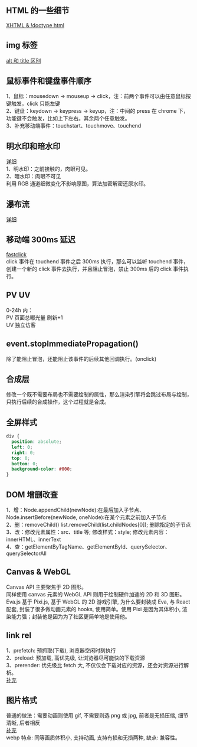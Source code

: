## HTML 的一些细节

[XHTML & !doctype html](https://www.jianshu.com/p/e36462b30bb4)

## img 标签

[alt 和 title 区别](https://blog.csdn.net/u012436704/article/details/83588615)

## 鼠标事件和键盘事件顺序

1、鼠标：mousedown -> mouseup -> click，注：前两个事件可以由任意鼠标按键触发，click 只能左键  
2、键盘：keydown -> keypress -> keyup，注：中间的 press 在 chrome 下，功能键不会触发，比如上下左右。其余两个任意触发。  
3、补充移动端事件：touchstart、touchmove、touchend

## 明水印和暗水印

[详细](https://juejin.cn/post/6900713052270755847#heading-6)  
1、明水印：之前接触的，肉眼可见。  
2、暗水印：肉眼不可见  
利用 RGB 通道细微变化不影响原图，算法加密解密还原水印。

## 瀑布流

[详细](https://sluggishpj.github.io/blog/2017/10/16/waterfall-flow-principle/#more)

## 移动端 300ms 延迟

[fastclick](https://www.cnblogs.com/zuobaiquan01/p/10221810.html)  
click 事件在 touchend 事件之后 300ms 执行，那么可以监听 touchend 事件，创建一个新的 click 事件去执行，并且阻止冒泡，禁止 300ms 后的 click 事件执行。

## PV UV

0-24h 内：  
PV 页面总曝光量 刷新+1  
UV 独立访客

## event.stopImmediatePropagation()

除了能阻止冒泡，还能阻止该事件的后续其他回调执行。(onclick)

## 合成层

修改一个既不需要布局也不需要绘制的属性，那么渲染引擎将会跳过布局与绘制，只执行后续的合成操作，这个过程就是合成。

## 全屏样式

```css
div {
  position: absolute;
  left: 0;
  right: 0;
  top: 0;
  bottom: 0;
  background-color: #000;
}
```

## DOM 增删改查

1、增：Node.appendChild(newNode):在最后加入子节点、Node.insertBefore(newNode, oneNode):在某个元素之前加入子节点  
2、删：removeChild() list.removeChild(list.childNodes[0]); 删除指定的子节点
3、改：修改元素属性：src、title 等; 修改样式：style; 修改元素内容：innerHTML、innerText  
4、查：getElementByTagName、getElementById、querySelector、querySelectorAll

## Canvas & WebGL

Canvas API 主要聚焦于 2D 图形。  
同样使用 canvas 元素的 WebGL API 则用于绘制硬件加速的 2D 和 3D 图形。
Eva.js 基于 Pixi.js, 基于 WebGL 的 2D 游戏引擎, 为什么要封装成 Eva, 与 React 配套, 封装了很多做动画元素的 hooks, 使用简单。使用 Pixi 是因为其体积小, 渲染能力强；封装他是因为为了社区更简单地是使用他。

## link rel

1、prefetch: 预抓取(下载), 浏览器空闲时刻执行  
2、preload: 预加载, 高优先级, 让浏览器尽可能快的下载资源  
3、prerender: 优先级比 fetch 大, 不仅仅会下载对应的资源，还会对资源进行解析。  
[补充](https://zhuanlan.zhihu.com/p/24460877)

## 图片格式

普通的做法：需要动画则使用 gif, 不需要则选 png 或 jpg, 前者是无损压缩, 细节清晰, 后者相反  
[补充](https://mp.weixin.qq.com/s/gIDq9IyDs2N9Z8eDGBAKQQ)  
webp 特点: 同等画质体积小, 支持动画, 支持有损和无损两种, 缺点: 兼容性。
